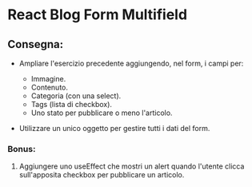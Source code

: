 React Blog Form Multifield
===
## Consegna:
- Ampliare l'esercizio precedente aggiungendo, nel form, i campi per:
  - Immagine.
  - Contenuto.
  - Categoria (con una select).
  - Tags (lista di checkbox).
  - Uno stato per pubblicare o meno l'articolo.

- Utilizzare un unico oggetto per gestire tutti i dati del form.

### Bonus:
1. Aggiungere uno useEffect che mostri un alert quando l'utente clicca sull'apposita checkbox per pubblicare un articolo.